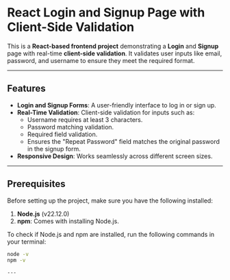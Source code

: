 # React Login and Signup Page with Client-Side Validation

This is a **React-based frontend project** demonstrating a **Login** and **Signup** page with real-time **client-side validation**. 
It validates user inputs like email, password, and username to ensure they meet the required format.

---

## Features

- **Login and Signup Forms**: A user-friendly interface to log in or sign up.
- **Real-Time Validation**: Client-side validation for inputs such as:
  - Username requires at least 3 characters.
  - Password matching validation.
  - Required field validation.
  - Ensures the "Repeat Password" field matches the original password in the signup form.
- **Responsive Design**: Works seamlessly across different screen sizes.

---

## Prerequisites

Before setting up the project, make sure you have the following installed:

1. **Node.js** (v22.12.0)
2. **npm**: Comes with installing Node.js.

To check if Node.js and npm are installed, run the following commands in your terminal:

```bash
node -v
npm -v 

---

